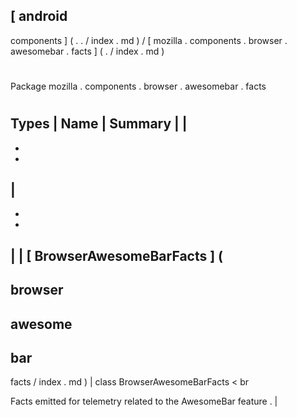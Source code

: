 [
android
-
components
]
(
.
.
/
index
.
md
)
/
[
mozilla
.
components
.
browser
.
awesomebar
.
facts
]
(
.
/
index
.
md
)
#
#
Package
mozilla
.
components
.
browser
.
awesomebar
.
facts
#
#
#
Types
|
Name
|
Summary
|
|
-
-
-
|
-
-
-
|
|
[
BrowserAwesomeBarFacts
]
(
-
browser
-
awesome
-
bar
-
facts
/
index
.
md
)
|
class
BrowserAwesomeBarFacts
<
br
>
Facts
emitted
for
telemetry
related
to
the
AwesomeBar
feature
.
|
